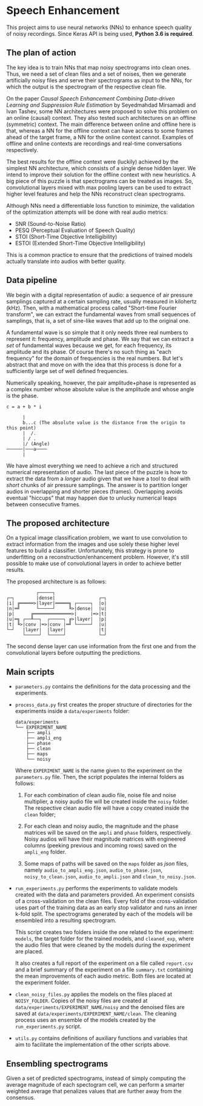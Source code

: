 # Speech Enhancement

This project aims to use neural networks (NNs) to enhance speech quality of
noisy recordings. Since Keras API is being used, **Python 3.6 is required**.

## The plan of action

The key idea is to train NNs that map noisy spectrograms into clean ones. Thus,
we need a set of clean files and a set of noises, then we generate artificially
noisy files and serve their spectrograms as input to the NNs, for which the
output is the spectrogram of the respective clean file.

On the paper *Causal Speech Enhancement Combining Data-driven Learning and
Suppression Rule Estimation* by Seyedmahdad Mirsamadi and Ivan Tashev, some NN
architectures were proposed to solve this problem on an online (causal) context.
They also tested such architectures on an offline (symmetric) context. The main
difference between online and offline here is that, whereas a NN for the offline
context can have access to some frames ahead of the target frame, a NN for the
online context cannot. Examples of offline and online contexts are recordings
and real-time conversations respectively.

The best results for the offline context were (luckily) achieved by the simplest
NN architecture, which consists of a single dense hidden layer. We intend to
improve their solution for the offline context with new heuristics. A big piece
of this puzzle is that spectrograms can be treated as images. So, convolutional
layers mixed with max pooling layers can be used to extract higher level
features and help the NNs reconstruct clean spectrograms.

Although NNs need a differentiable loss function to minimize, the validation of
the optimization attempts will be done with real audio metrics:

* SNR (Sound-to-Noise Ratio)
* PESQ (Perceptual Evaluation of Speech Quality)
* STOI (Short-Time Objective Intelligibility)
* ESTOI (Extended Short-Time Objective Intelligibility)

This is a common practice to ensure that the predictions of trained models
actually translate into audios with better quality.

## Data pipeline

We begin with a digital representation of audio: a sequence of air pressure
samplings captured at a certain sampling rate, usually measured in kilohertz
(kHz). Then, with a mathematical process called "Short-time Fourier transform",
we can extract the fundamental waves from small sequences of samplings, that is,
a set of sine-like waves that add up to the original one.

A fundamental wave is so simple that it only needs three real numbers to
represent it: frequency, amplitude and phase. We say that we can extract a *set*
of fundamental waves because we get, for each frequency, its amplitude and its
phase. Of course there's no such thing as "each frequency" for the domain of
frequencies is the real numbers. But let's abstract that and move on with the
idea that this process is done for a sufficiently large set of well defined
frequencies.

Numerically speaking, however, the pair amplitude+phase is represented as a
complex number whose absolute value is the amplitude and whose angle is the
phase.

```
c = a + b * i

      |
      b...c (The absolute value is the distance from the origin to this point)
      |  /.
      | / .
      |/ (Angle)
──────|───a────
      |
```

We have almost everything we need to achieve a rich and structured numerical
representation of audio. The last piece of the puzzle is how to extract the data
from a *longer* audio given that we have a tool to deal with *short* chunks of
air pressure samplings. The answer is to partition longer audios in overlapping
and shorter pieces (frames). Overlapping avoids eventual "hiccups" that may
happen due to unlucky numerical leaps between consecutive frames.

## The proposed architecture

On a typical image classification problem, we want to use convolution to extract
information from the images and use solely these higher level features to build
a classifier. Unfortunately, this strategy is prone to underfitting on a
reconstruction/enhancement problem. However, it's still possible to make use of
convolutional layers in order to achieve better results.

The proposed architecture is as follows:

```
           ┌─────┐
┌─┐        |dense|                ┌─┐
|i| ╔═════>|layer|═════╗ ┌─────┐  |o|
|n|═╝      └─────┘     ╚>|dense|  |u|
|p|      ╔══════════════>|     |═>|t|
|u|═╗ ┌──╨──┐  ┌─────┐ ╔>|layer|  |p|
|t| ╚>|conv |═>|conv |═╝ └─────┘  |u|
└─┘   |layer|  |layer|            |t|
      └─────┘  └─────┘            └─┘
```

The second dense layer can use information from the first one and from the
convolutional layers before outputting the predictions.

## Main scripts

* `parameters.py` contains the definitions for the data processing and the
experiments.

* `process_data.py` first creates the proper structure of directories for the
experiments inside a `data/experiments` folder:

  ```
  data/experiments
  └── EXPERIMENT_NAME
      ├── ampli
      ├── ampli_eng
      ├── phase
      ├── clean
      ├── maps
      └── noisy
  ```

  Where `EXPERIMENT_NAME` is the name given to the experiment on the
  `parameters.py` file. Then, the script populates the internal folders as
  follows:

  1. For each combination of clean audio file, noise file and noise multiplier,
  a noisy audio file will be created inside the `noisy` folder. The respective
  clean audio file will have a copy created inside the `clean` folder;

  2. For each clean and noisy audio, the magnitude and the phase matrices will
  be saved on the `ampli` and `phase` folders, respectively. Noisy audios will
  have their magnitude matrices with engineered columns (peeking previous and
  incoming rows) saved on the `ampli_eng` folder.

  3. Some maps of paths will be saved on the `maps` folder as *json* files,
  namely `audio_to_ampli_eng.json`, `audio_to_phase.json`,
  `noisy_to_clean.json`, `audio_to_ampli.json` and `clean_to_noisy.json`.

* `run_experiments.py` performs the experiments to validate models created with
the data and parameters provided. An experiment consists of a cross-validation
on the clean files. Every fold of the cross-validation uses part of the training
data as an early stop validator and runs an inner k-fold split. The spectrograms
generated by each of the models will be ensembled into a resulting spectrogram.

  This script creates two folders inside the one related to the experiment:
  `models`, the target folder for the trained models, and `cleaned_exp`, where
  the audio files that were cleaned by the models during the experiment are
  placed.

  It also creates a full report of the experiment on a file called `report.csv`
  and a brief summary of the experiment on a file `summary.txt` containing the
  mean improvements of each audio metric. Both files are located at the
  experiment folder.

* `clean_noisy_files.py` applies the models on the files placed at
`NOISY_FOLDER`. Copies of the noisy files are created at
`data/experiments/EXPERIMENT_NAME/noisy` and the denoised files are saved at
`data/experiments/EXPERIMENT_NAME/clean`. The cleaning process uses an ensemble
of the models created by the `run_experiments.py` script.

* `utils.py` contains definitions of auxiliary functions and variables that aim
to facilitate the implementation of the other scripts above.

## Ensembling spectrograms

Given a set of predicted spectrograms, instead of simply computing the average
magnitude of each spectogram cell, we can perform a smarter weighted average
that penalizes values that are further away from the consensus.

